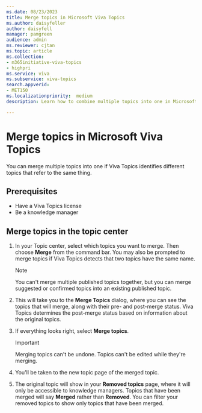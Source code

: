 ```yaml
---
ms.date: 08/23/2023
title: Merge topics in Microsoft Viva Topics
ms.author: daisyfeller
author: daisyfell
manager: pamgreen
audience: admin
ms.reviewer: cjtan
ms.topic: article
ms.collection: 
- m365initiative-viva-topics
- highpri
ms.service: viva 
ms.subservice: viva-topics 
search.appverid:
- MET150   
ms.localizationpriority:  medium
description: Learn how to combine multiple topics into one in Microsoft Viva Topics.

---
```


# Merge topics in Microsoft Viva Topics

You can merge multiple topics into one if Viva Topics identifies different topics that refer to the same thing.

## Prerequisites

- Have a Viva Topics license
- Be a knowledge manager

## Merge topics in the topic center

1. In your Topic center, select which topics you want to merge. Then choose **Merge** from the command bar. You may also be prompted to merge topics if Viva Topics detects that two topics have the same name.

    >[!NOTE]
    > You can't merge multiple published topics together, but you can merge suggested or confirmed topics into an existing published topic.

2. This will take you to the **Merge Topics** dialog, where you can see the topics that will merge, along with their pre- and post-merge status. Viva Topics determines the post-merge status based on information about the original topics.

3. If everything looks right, select **Merge topics**.

    >[!IMPORTANT]
    > Merging topics can't be undone. Topics can't be edited while they're merging.

4. You'll be taken to the new topic page of the merged topic.

5. The original topic will show in your **Removed topics** page, where it will only be accessible to knowledge managers. Topics that have been merged will say **Merged** rather than **Removed**. You can filter your removed topics to show only topics that have been merged.
